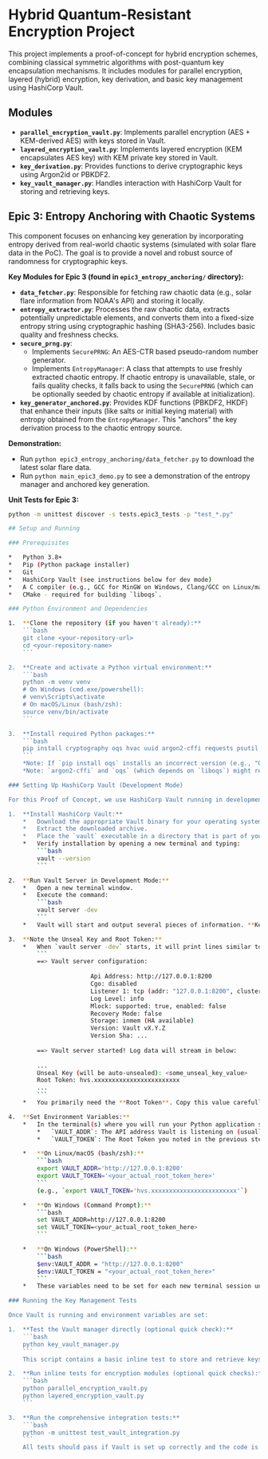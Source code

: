 
# Hybrid Quantum-Resistant Encryption Project

This project implements a proof-of-concept for hybrid encryption schemes,
combining classical symmetric algorithms with post-quantum key encapsulation
mechanisms. It includes modules for parallel encryption, layered (hybrid)
encryption, key derivation, and basic key management using HashiCorp Vault.

## Modules

*   **`parallel_encryption_vault.py`**: Implements parallel encryption (AES + KEM-derived AES) with keys stored in Vault.
*   **`layered_encryption_vault.py`**: Implements layered encryption (KEM encapsulates AES key) with KEM private key stored in Vault.
*   **`key_derivation.py`**: Provides functions to derive cryptographic keys using Argon2id or PBKDF2.
*   **`key_vault_manager.py`**: Handles interaction with HashiCorp Vault for storing and retrieving keys.

## Epic 3: Entropy Anchoring with Chaotic Systems

This component focuses on enhancing key generation by incorporating entropy derived
from real-world chaotic systems (simulated with solar flare data in the PoC).
The goal is to provide a novel and robust source of randomness for cryptographic keys.

**Key Modules for Epic 3 (found in `epic3_entropy_anchoring/` directory):**

*   **`data_fetcher.py`**: Responsible for fetching raw chaotic data (e.g., solar flare information from NOAA's API) and storing it locally.
*   **`entropy_extractor.py`**: Processes the raw chaotic data, extracts potentially unpredictable elements, and converts them into a fixed-size entropy string using cryptographic hashing (SHA3-256). Includes basic quality and freshness checks.
*   **`secure_prng.py`**:
    *   Implements `SecurePRNG`: An AES-CTR based pseudo-random number generator.
    *   Implements `EntropyManager`: A class that attempts to use freshly extracted chaotic entropy. If chaotic entropy is unavailable, stale, or fails quality checks, it falls back to using the `SecurePRNG` (which can be optionally seeded by chaotic entropy if available at initialization).
*   **`key_generator_anchored.py`**: Provides KDF functions (PBKDF2, HKDF) that enhance their inputs (like salts or initial keying material) with entropy obtained from the `EntropyManager`. This "anchors" the key derivation process to the chaotic entropy source.

**Demonstration:**

*   Run `python epic3_entropy_anchoring/data_fetcher.py` to download the latest solar flare data.
*   Run `python main_epic3_demo.py` to see a demonstration of the entropy manager and anchored key generation.

**Unit Tests for Epic 3:**
```bash
python -m unittest discover -s tests.epic3_tests -p "test_*.py"

## Setup and Running

### Prerequisites

*   Python 3.8+
*   Pip (Python package installer)
*   Git
*   HashiCorp Vault (see instructions below for dev mode)
*   A C compiler (e.g., GCC for MinGW on Windows, Clang/GCC on Linux/macOS) - required for `liboqs` (via the `oqs` Python package) and potentially `argon2-cffi`.
*   CMake - required for building `liboqs`.

### Python Environment and Dependencies

1.  **Clone the repository (if you haven't already):**
    ```bash
    git clone <your-repository-url>
    cd <your-repository-name>
    ```

2.  **Create and activate a Python virtual environment:**
    ```bash
    python -m venv venv
    # On Windows (cmd.exe/powershell):
    # venv\Scripts\activate
    # On macOS/Linux (bash/zsh):
    source venv/bin/activate
    ```

3.  **Install required Python packages:**
    ```bash
    pip install cryptography oqs hvac uuid argon2-cffi requests psutil
    ```
    *Note: If `pip install oqs` installs an incorrect version (e.g., "Open Quick Script"), you may need to specify a version from the Open Quantum Safe project, like `pip install oqs==0.10.0` or `oqs==0.12.0`.*
    *Note: `argon2-cffi` and `oqs` (which depends on `liboqs`) might require compilation. If you encounter issues, ensure you have necessary build tools (C compiler, CMake for `liboqs`). For `liboqs`, you may need to build it manually and ensure the DLL/shared library is in your system's PATH if the Python wrapper doesn't handle it automatically.*

### Setting Up HashiCorp Vault (Development Mode)

For this Proof of Concept, we use HashiCorp Vault running in development mode. This mode is **not suitable for production** as it stores data in-memory and uses a known root token.

1.  **Install HashiCorp Vault:**
    *   Download the appropriate Vault binary for your operating system from the [official Vault website](https://www.vaultproject.io/downloads).
    *   Extract the downloaded archive.
    *   Place the `vault` executable in a directory that is part of your system's PATH environment variable (e.g., `/usr/local/bin` on Linux/macOS, or a custom directory you add to PATH on Windows).
    *   Verify installation by opening a new terminal and typing:
        ```bash
        vault --version
        ```

2.  **Run Vault Server in Development Mode:**
    *   Open a new terminal window.
    *   Execute the command:
        ```bash
        vault server -dev
        ```
    *   Vault will start and output several pieces of information. **Keep this terminal window open** as long as you are running the Python scripts that interact with Vault.

3.  **Note the Unseal Key and Root Token:**
    *   When `vault server -dev` starts, it will print lines similar to (example):
        ```
        ==> Vault server configuration:
        
                       Api Address: http://127.0.0.1:8200
                       Cgo: disabled
                       Listener 1: tcp (addr: "127.0.0.1:8200", cluster address: "127.0.0.1:8201", max_request_duration: "1m30s", proxy_protocol_behavior: "use_always", tls: "disabled")
                       Log Level: info
                       Mlock: supported: true, enabled: false
                       Recovery Mode: false
                       Storage: inmem (HA available)
                       Version: Vault vX.Y.Z
                       Version Sha: ...
        
        ==> Vault server started! Log data will stream in below:
        
        ...
        Unseal Key (will be auto-unsealed): <some_unseal_key_value>
        Root Token: hvs.xxxxxxxxxxxxxxxxxxxxxxxx 
        ...
        ```
    *   You primarily need the **Root Token**. Copy this value carefully. For the dev server, the "Unseal Key" is usually handled automatically, but the Root Token is what your application will use to authenticate.

4.  **Set Environment Variables:**
    *   In the terminal(s) where you will run your Python application scripts (`key_vault_manager.py`, `parallel_encryption_vault.py`, `layered_encryption_vault.py`, `test_vault_integration.py`), you need to set two environment variables:
        *   `VAULT_ADDR`: The API address Vault is listening on (usually `http://127.0.0.1:8200`).
        *   `VAULT_TOKEN`: The Root Token you noted in the previous step.

    *   **On Linux/macOS (bash/zsh):**
        ```bash
        export VAULT_ADDR='http://127.0.0.1:8200'
        export VAULT_TOKEN='<your_actual_root_token_here>' 
        ```
        (e.g., `export VAULT_TOKEN='hvs.xxxxxxxxxxxxxxxxxxxxxxxx'`)

    *   **On Windows (Command Prompt):**
        ```bash
        set VAULT_ADDR=http://127.0.0.1:8200
        set VAULT_TOKEN=<your_actual_root_token_here>
        ```

    *   **On Windows (PowerShell):**
        ```bash
        $env:VAULT_ADDR = "http://127.0.0.1:8200"
        $env:VAULT_TOKEN = "<your_actual_root_token_here>"
        ```
    *   These variables need to be set for each new terminal session unless you add them to your shell's profile configuration file (e.g., `.bashrc`, `.zshrc`, or Windows Environment Variables settings).

### Running the Key Management Tests

Once Vault is running and environment variables are set:

1.  **Test the Vault manager directly (optional quick check):**
    ```bash
    python key_vault_manager.py
    ```
    This script contains a basic inline test to store and retrieve keys.

2.  **Run inline tests for encryption modules (optional quick checks):**
    ```bash
    python parallel_encryption_vault.py
    python layered_encryption_vault.py
    ```

3.  **Run the comprehensive integration tests:**
    ```bash
    python -m unittest test_vault_integration.py
    ```
    All tests should pass if Vault is set up correctly and the code is working.
